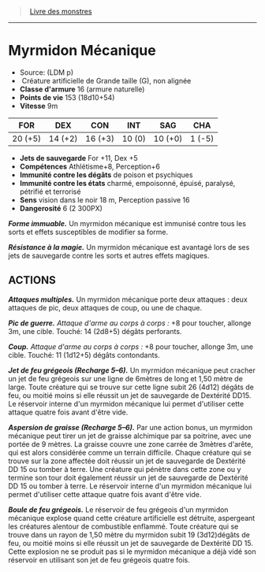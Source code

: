 ﻿> [Livre des monstres](tome_of_beasts.md)

---

# Myrmidon Mécanique

- Source: (LDM p)
-  Créature artificielle de Grande taille (G), non alignée
- **Classe d'armure** 16 (armure naturelle)
- **Points de vie** 153 (18d10+54)
- **Vitesse** 9m

|FOR|DEX|CON|INT|SAG|CHA|
|---|---|---|---|---|---|
|20 (+5)|14 (+2)|16 (+3)|10 (0)|10 (+0)|1 (-5)|

- **Jets de sauvegarde** For +11, Dex +5
- **Compétences** Athlétisme+8, Perception+6
- **Immunité contre les dégâts** de poison et psychiques
- **Immunité contre les états** charmé, empoisonné, épuisé, paralysé, pétrifié et terrorisé
- **Sens** vision dans le noir 18 m, Perception passive 16
- **Dangerosité** 6 (2 300PX)

**_Forme immuable._** Un myrmidon mécanique est immunisé contre tous les sorts et effets susceptibles de modifier sa forme.

**_Résistance à la magie._** Un myrmidon mécanique est avantagé lors de ses jets de sauvegarde contre les sorts et autres effets magiques.

## ACTIONS

**_Attaques multiples._** Un myrmidon mécanique porte deux attaques : deux attaques de pic, deux attaques de coup, ou une de chaque.

**_Pic de guerre._** _Attaque d'arme au corps à corps :_ +8 pour toucher, allonge 3m, une cible. Touché: 14 (2d8+5) dégâts perforants.

**_Coup._** _Attaque d'arme au corps à corps :_ +8 pour toucher, allonge 3m, une cible. Touché: 11 (1d12+5) dégâts contondants.

**_Jet de feu grégeois (Recharge 5–6)._** Un myrmidon mécanique peut cracher un jet de feu grégeois sur une ligne de 6mètres de long et 1,50 mètre de large. Toute créature qui se trouve sur cette ligne subit 26 (4d12) dégâts de feu, ou moitié moins si elle réussit un jet de sauvegarde de Dextérité DD15. Le réservoir interne d'un myrmidon mécanique lui permet d'utiliser cette attaque quatre fois avant d'être vide.

**_Aspersion de graisse (Recharge 5–6)._** Par une action bonus, un myrmidon mécanique peut tirer un jet de graisse alchimique par sa poitrine, avec une portée de 9 mètres. La graisse couvre une zone carrée de 3mètres d'arête, qui est alors considérée comme un terrain difficile. Chaque créature qui se trouve sur la zone affectée doit réussir un jet de sauvegarde de Dextérité DD 15 ou tomber à terre. Une créature qui pénètre dans cette zone ou y termine son tour doit également réussir un jet de sauvegarde de Dextérité DD 15 ou tomber à terre. Le réservoir interne d'un myrmidon mécanique lui permet d'utiliser cette attaque quatre fois avant d'être vide.

**_Boule de feu grégeois._** Le réservoir de feu grégeois d'un myrmidon mécanique explose quand cette créature artificielle est détruite, aspergeant les créatures alentour de combustible enflammé. Toute créature qui se trouve dans un rayon de 1,50 mètre du myrmidon subit 19 (3d12)dégâts de feu, ou moitié moins si elle réussit un jet de sauvegarde de Dextérité DD 15. Cette explosion ne se produit pas si le myrmidon mécanique a déjà vidé son réservoir en utilisant son jet de feu grégeois quatre fois.

